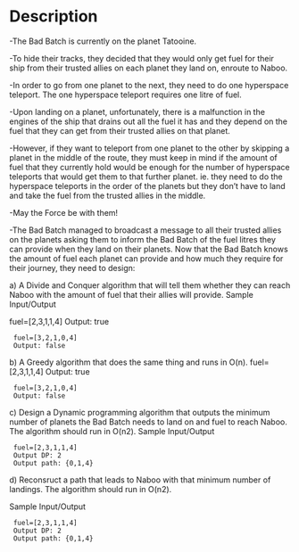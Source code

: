 # Description
-The Bad Batch is currently on the planet Tatooine. 


-To hide their tracks, they decided that they would only get fuel for their ship from their trusted allies on each planet they land on, enroute to Naboo. 


-In order to go from one planet to the next, they need to do one hyperspace teleport. The one hyperspace teleport requires one litre of fuel. 


-Upon landing on a planet, unfortunately, there is a malfunction in the engines of the ship that drains out all the fuel it has and they depend on the fuel that they can get from their trusted allies on that planet. 


-However, if they want to teleport from one planet to the other by skipping a planet in the middle of the route, they must keep in mind if the amount of fuel that they currently hold would be enough for the number of hyperspace teleports that would get them to that further planet. ie. they need to do the hyperspace teleports in the order of the planets but they don’t have to land and take the fuel from the trusted allies in the middle.


-May the Force be with them!

-The Bad Batch managed to broadcast a message to all their trusted allies on the planets asking them to inform the Bad Batch of the fuel litres they can provide when they land on their planets. Now that the Bad Batch knows the amount of fuel each planet can provide and how much they require for their journey, they need to design:


a) A Divide and Conquer algorithm that will tell them whether they can reach Naboo with the amount of fuel that their allies will provide.
Sample Input/Output
    
 fuel=[2,3,1,1,4]
     Output: true


     fuel=[3,2,1,0,4]
     Output: false



b) A Greedy algorithm that does the same thing and runs in O(n).
 fuel=[2,3,1,1,4]
     Output: true


     fuel=[3,2,1,0,4]
     Output: false

c) Design a Dynamic programming algorithm that outputs the minimum number of planets the Bad Batch needs to land on and fuel to reach Naboo. The algorithm should run in O(n2).
Sample Input/Output


     fuel=[2,3,1,1,4]
     Output DP: 2
     Output path: {0,1,4}


d) Reconsruct a path that leads to Naboo with that minimum number of landings. The algorithm should run in O(n2).

Sample Input/Output


     fuel=[2,3,1,1,4]
     Output DP: 2
     Output path: {0,1,4}
